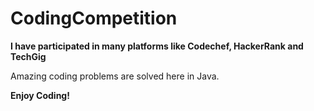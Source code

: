 # CodingCompetition
**I have participated in many platforms like Codechef, HackerRank and TechGig**

Amazing coding problems are solved here in Java.

**Enjoy Coding!**
